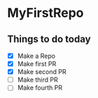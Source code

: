 # MyFirstRepo

## Things to do today

- [x] Make a Repo
- [x] Make first PR
- [x] Make second PR
- [ ] Make third PR
- [ ] Make fourth PR
